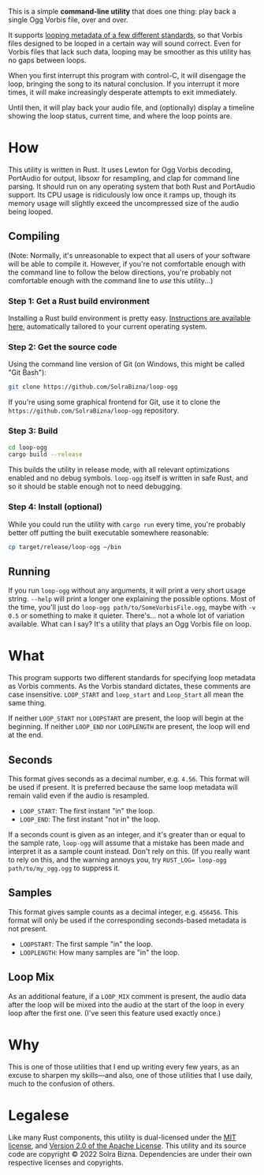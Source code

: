 This is a simple **command-line utility** that does one thing: play back a single Ogg Vorbis file, over and over.

It supports [looping metadata of a few different standards](#what), so that Vorbis files designed to be looped in a certain way will sound correct. Even for Vorbis files that lack such data, looping may be smoother as this utility has no gaps between loops.

When you first interrupt this program with control-C, it will disengage the loop, bringing the song to its natural conclusion. If you interrupt it more times, it will make increasingly desperate attempts to exit immediately.

Until then, it will play back your audio file, and (optionally) display a timeline showing the loop status, current time, and where the loop points are.

# How

This utility is written in Rust. It uses Lewton for Ogg Vorbis decoding, PortAudio for output, libsoxr for resampling, and clap for command line parsing. It should run on any operating system that both Rust and PortAudio support. Its CPU usage is ridiculously low once it ramps up, though its memory usage will slightly exceed the uncompressed size of the audio being looped.

## Compiling

(Note: Normally, it's unreasonable to expect that all users of your software will be able to compile it. However, if you're not comfortable enough with the command line to follow the below directions, you're probably not comfortable enough with the command line to *use* this utility...)

### Step 1: Get a Rust build environment

Installing a Rust build environment is pretty easy. [Instructions are available here](https://www.rust-lang.org/learn/get-started), automatically tailored to your current operating system.

### Step 2: Get the source code

Using the command line version of Git (on Windows, this might be called "Git Bash"):

```sh
git clone https://github.com/SolraBizna/loop-ogg
```

If you're using some graphical frontend for Git, use it to clone the `https://github.com/SolraBizna/loop-ogg` repository.

### Step 3: Build

```sh
cd loop-ogg
cargo build --release
```

This builds the utility in release mode, with all relevant optimizations enabled and no debug symbols. `loop-ogg` itself is written in safe Rust, and so it should be stable enough not to need debugging.

### Step 4: Install (optional)

While you could run the utility with `cargo run` every time, you're probably better off putting the built executable somewhere reasonable:

```sh
cp target/release/loop-ogg ~/bin
```

## Running

If you run `loop-ogg` without any arguments, it will print a very short usage string. `--help` will print a longer one explaining the possible options. Most of the time, you'll just do `loop-ogg path/to/SomeVorbisFile.ogg`, maybe with `-v 0.5` or something to make it quieter. There's... not a whole lot of variation available. What can I say? It's a utility that plays an Ogg Vorbis file on loop.

# What

This program supports two different standards for specifying loop metadata as Vorbis comments. As the Vorbis standard dictates, these comments are case insensitive. `LOOP_START` and `loop_start` and `Loop_Start` all mean the same thing.

If neither `LOOP_START` nor `LOOPSTART` are present, the loop will begin at the beginning. If neither `LOOP_END` nor `LOOPLENGTH` are present, the loop will end at the end. <!-- 終わりは始まり、始まりは終わり -->

## Seconds

This format gives seconds as a decimal number, e.g. `4.56`. This format will be used if present. It is preferred because the same loop metadata will remain valid even if the audio is resampled.

- `LOOP_START`: The first instant "in" the loop.
- `LOOP_END`: The first instant "not in" the loop.

If a seconds count is given as an integer, and it's greater than or equal to the sample rate, `loop-ogg` will assume that a mistake has been made and interpret it as a sample count instead. Don't rely on this. (If you really want to rely on this, and the warning annoys you, try `RUST_LOG= loop-ogg path/to/my_ogg.ogg` to suppress it.

## Samples

This format gives sample counts as a decimal integer, e.g. `456456`. This format will only be used if the corresponding seconds-based metadata is not present.

- `LOOPSTART`: The first sample "in" the loop.
- `LOOPLENGTH`: How many samples are "in" the loop.

## Loop Mix

As an additional feature, if a `LOOP_MIX` comment is present, the audio data after the loop will be mixed into the audio at the start of the loop in every loop after the first one. (I've seen this feature used exactly once.)

# Why

This is one of those utilities that I end up writing every few years, as an excuse to sharpen my skills—and also, one of those utilities that I use daily, much to the confusion of others.

# Legalese

Like many Rust components, this utility is dual-licensed under the [MIT license](http://opensource.org/licenses/MIT), and [Version 2.0 of the Apache License](http://www.apache.org/licenses/LICENSE-2.0). This utility and its source code are copyright © 2022 Solra Bizna. Dependencies are under their own respective licenses and copyrights.



